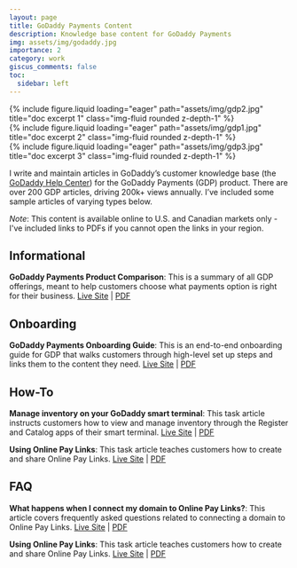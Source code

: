 ```yaml
---
layout: page
title: GoDaddy Payments Content
description: Knowledge base content for GoDaddy Payments
img: assets/img/godaddy.jpg
importance: 2
category: work
giscus_comments: false
toc:
  sidebar: left
---
```

<div class="row">
    <div class="col-sm mt-3 mt-md-0">
        {% include figure.liquid loading="eager" path="assets/img/gdp2.jpg" title="doc excerpt 1" class="img-fluid rounded z-depth-1" %}
    </div>
    <div class="col-sm mt-3 mt-md-0">
        {% include figure.liquid loading="eager" path="assets/img/gdp1.jpg" title="doc excerpt 2" class="img-fluid rounded z-depth-1" %}
    </div>
    <div class="col-sm mt-3 mt-md-0">
        {% include figure.liquid loading="eager" path="assets/img/gdp3.jpg" title="doc excerpt 3" class="img-fluid rounded z-depth-1" %}
    </div>
</div>

I write and maintain articles in GoDaddy’s customer knowledge base (the [GoDaddy Help Center](https://www.godaddy.com/help)) for the GoDaddy Payments (GDP) product. There are over 200 GDP articles, driving 200k+ views annually. I’ve included some sample articles of varying types below. 

_Note_: This content is available online to U.S. and Canadian markets only - I've included links to PDFs if you cannot open the links in your region. <br>

## Informational
**GoDaddy Payments Product Comparison**: This is a summary of all GDP offerings, meant to help customers choose what payments option is right for their business. [Live Site](https://www.godaddy.com/help/which-godaddy-payments-options-will-enhance-my-business-41824) | [PDF](https://drive.google.com/file/d/11BPOAB8BKIrH9MblOyYmcc2oMD6MwOA3/view?usp=sharing) <br>

## Onboarding
**GoDaddy Payments Onboarding Guide**: This is an end-to-end onboarding guide for GDP that walks customers through high-level set up steps and links them to the content they need. [Live Site](https://www.godaddy.com/help/godaddy-payments-onboarding-guide-42056) | [PDF](https://drive.google.com/file/d/1rES8bBwYGFGej5qgv58FjoQv8aXV2TiL/view?usp=sharing) <br>

## How-To
**Manage inventory on your GoDaddy smart terminal**: This task article instructs customers how to view and manage inventory through the Register and Catalog apps of their smart terminal. [Live Site](https://www.godaddy.com/help/manage-inventory-on-your-godaddy-smart-terminal-41966) | [PDF](https://drive.google.com/file/d/1526kby4tBwOVh9QbBDQZRJVcKr-Zej7A/view?usp=sharing)

**Using Online Pay Links**: This task article teaches customers how to create and share Online Pay Links. [Live Site](https://www.godaddy.com/help/using-online-pay-links-40624) | [PDF](https://drive.google.com/file/d/1CNsCQi_Ka0WKsBuTjozUlKVuSgKCjCGE/view?usp=sharing)

## FAQ
**What happens when I connect my domain to Online Pay Links?**: This article covers frequently asked questions related to connecting a domain to Online Pay Links. [Live Site](https://www.godaddy.com/help/what-happens-when-i-connect-my-domain-to-online-pay-links-41122) | [PDF](https://drive.google.com/file/d/1RCPXH9EmbZXwTQCGXqeqC4g7kRhmWt0u/view?usp=sharing)

**Using Online Pay Links**: This task article teaches customers how to create and share Online Pay Links. [Live Site](https://www.godaddy.com/help/using-online-pay-links-40624) | [PDF](https://drive.google.com/file/d/1CNsCQi_Ka0WKsBuTjozUlKVuSgKCjCGE/view?usp=sharing)
